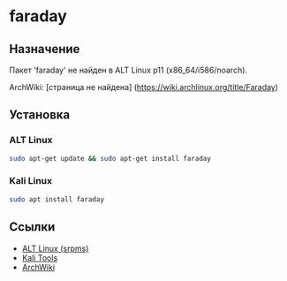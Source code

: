 # faraday

## Назначение

Пакет 'faraday' не найден в ALT Linux p11 (x86_64/i586/noarch).

ArchWiki: [страница не найдена] (https://wiki.archlinux.org/title/Faraday)

## Установка

### ALT Linux
```bash
sudo apt-get update && sudo apt-get install faraday
```

### Kali Linux
```bash
sudo apt install faraday
```

## Ссылки

- [ALT Linux (srpms)](https://packages.altlinux.org/ru/p11/srpms/faraday/)
- [Kali Tools](https://www.kali.org/tools/faraday/)
- [ArchWiki](https://wiki.archlinux.org/title/Faraday)
